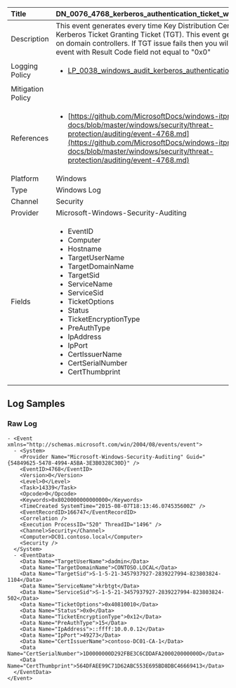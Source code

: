 | Title             | DN_0076_4768_kerberos_authentication_ticket_was_requested                                                                                                      |
|:------------------|:-----------------------------------------------------------------------------------------------------------------|
| Description       | This event generates every time Key Distribution Center issues a  Kerberos Ticket Granting Ticket (TGT). This event generates only  on domain controllers. If TGT issue fails then you will see  Failure event with Result Code field not equal to "0x0"                                                                                                |
| Logging Policy    | <ul><li>[LP_0038_windows_audit_kerberos_authentication_service](../Logging_Policies/LP_0038_windows_audit_kerberos_authentication_service.md)</li></ul> |
| Mitigation Policy | |
| References     		| <ul><li>[https://github.com/MicrosoftDocs/windows-itpro-docs/blob/master/windows/security/threat-protection/auditing/event-4768.md](https://github.com/MicrosoftDocs/windows-itpro-docs/blob/master/windows/security/threat-protection/auditing/event-4768.md)</li></ul>                                  |
| Platform       		| Windows   |
| Type           		| Windows Log 		| 
| Channel        		| Security    |
| Provider       		| Microsoft-Windows-Security-Auditing   |
| Fields         		| <ul><li>EventID</li><li>Computer</li><li>Hostname</li><li>TargetUserName</li><li>TargetDomainName</li><li>TargetSid</li><li>ServiceName</li><li>ServiceSid</li><li>TicketOptions</li><li>Status</li><li>TicketEncryptionType</li><li>PreAuthType</li><li>IpAddress</li><li>IpPort</li><li>CertIssuerName</li><li>CertSerialNumber</li><li>CertThumbprint</li></ul>                                               |


## Log Samples

### Raw Log

```
- <Event xmlns="http://schemas.microsoft.com/win/2004/08/events/event">
  - <System>
    <Provider Name="Microsoft-Windows-Security-Auditing" Guid="{54849625-5478-4994-A5BA-3E3B0328C30D}" /> 
    <EventID>4768</EventID> 
    <Version>0</Version> 
    <Level>0</Level> 
    <Task>14339</Task> 
    <Opcode>0</Opcode> 
    <Keywords>0x8020000000000000</Keywords> 
    <TimeCreated SystemTime="2015-08-07T18:13:46.074535600Z" /> 
    <EventRecordID>166747</EventRecordID> 
    <Correlation /> 
    <Execution ProcessID="520" ThreadID="1496" /> 
    <Channel>Security</Channel> 
    <Computer>DC01.contoso.local</Computer> 
    <Security /> 
  </System>
  - <EventData>
    <Data Name="TargetUserName">dadmin</Data> 
    <Data Name="TargetDomainName">CONTOSO.LOCAL</Data> 
    <Data Name="TargetSid">S-1-5-21-3457937927-2839227994-823803824-1104</Data> 
    <Data Name="ServiceName">krbtgt</Data> 
    <Data Name="ServiceSid">S-1-5-21-3457937927-2839227994-823803824-502</Data> 
    <Data Name="TicketOptions">0x40810010</Data> 
    <Data Name="Status">0x0</Data> 
    <Data Name="TicketEncryptionType">0x12</Data> 
    <Data Name="PreAuthType">15</Data> 
    <Data Name="IpAddress">::ffff:10.0.0.12</Data> 
    <Data Name="IpPort">49273</Data> 
    <Data Name="CertIssuerName">contoso-DC01-CA-1</Data> 
    <Data Name="CertSerialNumber">1D0000000D292FBE3C6CDDAFA200020000000D</Data> 
    <Data Name="CertThumbprint">564DFAEE99C71D62ABC553E695BD8DBC46669413</Data> 
  </EventData>
</Event>

```




